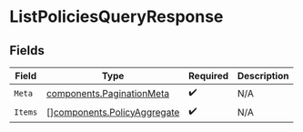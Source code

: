 # ListPoliciesQueryResponse


## Fields

| Field                                                                      | Type                                                                       | Required                                                                   | Description                                                                |
| -------------------------------------------------------------------------- | -------------------------------------------------------------------------- | -------------------------------------------------------------------------- | -------------------------------------------------------------------------- |
| `Meta`                                                                     | [components.PaginationMeta](../../models/components/paginationmeta.md)     | :heavy_check_mark:                                                         | N/A                                                                        |
| `Items`                                                                    | [][components.PolicyAggregate](../../models/components/policyaggregate.md) | :heavy_check_mark:                                                         | N/A                                                                        |